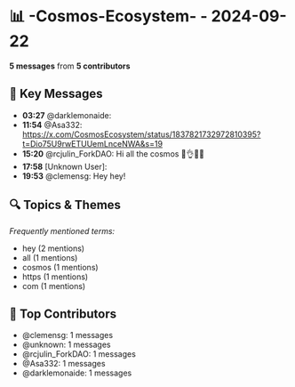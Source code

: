 # 📊 -Cosmos-Ecosystem- - 2024-09-22
**5 messages** from **5 contributors**

## 💬 Key Messages
- **03:27** @darklemonaide: 
- **11:54** @Asa332: https://x.com/CosmosEcosystem/status/1837821732972810395?t=Dio75U9rwETUUemLnceNWA&s=19
- **15:20** @rcjulin_ForkDAO: Hi all the cosmos 🧉👌💡🌝
- **17:58** [Unknown User]: 
- **19:53** @clemensg: Hey hey!

## 🔍 Topics & Themes
*Frequently mentioned terms:*
- hey (2 mentions)
- all (1 mentions)
- cosmos (1 mentions)
- https (1 mentions)
- com (1 mentions)

## 👥 Top Contributors
- @clemensg: 1 messages
- @unknown: 1 messages
- @rcjulin_ForkDAO: 1 messages
- @Asa332: 1 messages
- @darklemonaide: 1 messages